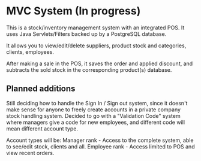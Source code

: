 # MVC System (In progress)
This is a stock/inventory management system with an integrated POS. It uses Java Servlets/Filters backed up by a PostgreSQL database.

It allows you to view/edit/delete suppliers, product stock and categories, clients, employees.

After making a sale in the POS, it saves the order and applied discount, and subtracts the sold stock in the corresponding product(s) database.

## Planned additions
Still deciding how to handle the Sign In / Sign out system, since it doesn't make sense for anyone to freely create accounts in a private company stock handling system. Decided to go with a "Validation Code" system where managers give a code for new employees, and different code will mean different account type.

Account types will be:
Manager rank - Access to the complete system, able to see/edit stock, clients and all.
Employee rank - Access limited to POS and view recent orders.
